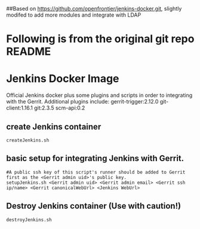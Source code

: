 ##Based on https://github.com/openfrontier/jenkins-docker.git, slightly modifed to add more modules and integrate with LDAP

# Following is from the original git repo README

# Jenkins Docker Image
Official Jenkins docker plus some plugins and scripts in order to integrating with the Gerrit.
  Additional plugins include:
    gerrit-trigger:2.12.0
    git-client:1.16.1
    git:2.3.5
    scm-api:0.2
## create Jenkins container
    createJenkins.sh
## basic setup for integrating Jenkins with Gerrit.
    #A public ssh key of this script's runner should be added to Gerrit first as the <Gerrit admin uid>'s public key.
    setupJenkins.sh <Gerrit admin uid> <Gerrit admin email> <Gerrit ssh ip/name> <Gerrit canonicalWebUrl> <Jenkins WebUrl>
## Destroy Jenkins container (Use with caution!)
    destroyJenkins.sh
